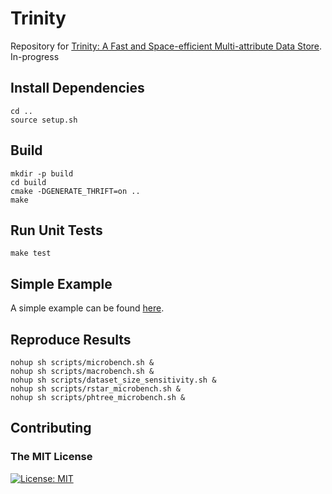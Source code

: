 # Trinity

Repository for [Trinity: A Fast and Space-efficient Multi-attribute Data Store]().   
In-progress

## Install Dependencies

```
cd ..
source setup.sh
```

## Build

```setup
mkdir -p build
cd build
cmake -DGENERATE_THRIFT=on ..
make
```

## Run Unit Tests
    make test

## Simple Example
A simple example can be found [here](libmdtrie/bench/tpch_bench.cpp). 

## Reproduce Results

```
nohup sh scripts/microbench.sh &
nohup sh scripts/macrobench.sh &
nohup sh scripts/dataset_size_sensitivity.sh &
nohup sh scripts/rstar_microbench.sh &
nohup sh scripts/phtree_microbench.sh &
```

## Contributing

### The MIT License
[![License: MIT](https://img.shields.io/badge/License-MIT-yellow.svg)](https://opensource.org/licenses/MIT)  
